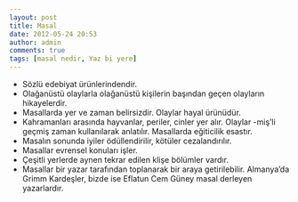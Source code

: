 ```yaml
---
layout: post
title: Masal
date: 2012-05-24 20:53
author: admin
comments: true
tags: [masal nedir, Yaz bi yere]
---
```

<ul>
	<li>Sözlü edebiyat ürünlerindendir.</li>
	<li>Olağanüstü olaylarla olağanüstü kişilerin başından geçen olayların hikayelerdir.</li>
	<li>Masallarda yer ve zaman belirsizdir. Olaylar hayal ürünüdür.</li>
	<li>Kahramanları arasında hayvanlar, periler, cinler yer alır. Olaylar -miş’li geçmiş zaman kullanılarak anlatılır. Masallarda eğiticilik esastır.</li>
	<li>Masalın sonunda iyiler ödüllendirilir, kötüler cezalandırılır.</li>
	<li>Masallar evrensel konuları işler.</li>
	<li>Çeşitli yerlerde aynen tekrar edilen klişe bölümler vardır.</li>
	<li>Masallar bir yazar tarafından toplanarak bir araya getirilebilir. Almanya’da Grimm Kardeşler, bizde ise Eflatun Cem Güney masal derleyen yazarlardır.</li>
</ul>
